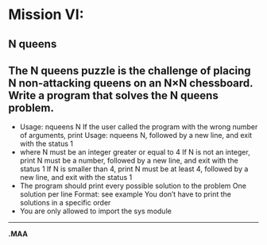 # Mission VI:

## N queens

## The N queens puzzle is the challenge of placing N non-attacking queens on an N×N chessboard. Write a program that solves the N queens problem.

* Usage: nqueens N
    If the user called the program with the wrong number of arguments, print Usage: nqueens N, followed by a new line, and exit with the status 1
* where N must be an integer greater or equal to 4
    If N is not an integer, print N must be a number, followed by a new line, and exit with the status 1
    If N is smaller than 4, print N must be at least 4, followed by a new line, and exit with the status 1
* The program should print every possible solution to the problem
    One solution per line
    Format: see example
    You don’t have to print the solutions in a specific order
* You are only allowed to import the sys module
<hr>

**.MAA**